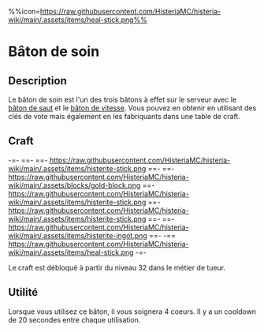 %%icon=https://raw.githubusercontent.com/HisteriaMC/histeria-wiki/main/.assets/items/heal-stick.png%%

# Bâton de soin

## Description
Le bâton de soin est l'un des trois bâtons à effet sur le serveur avec le [bâton de saut](https://histeria.fr/wiki/items/jump-stick) et le [bâton de vitesse](https://histeria.fr/wiki/items/speed-stick). Vous pouvez en obtenir en utilisant des clés de vote mais également en les fabriquants dans une table de craft.

## Craft
-=-
 ==- 
 ==- https://raw.githubusercontent.com/HisteriaMC/histeria-wiki/main/.assets/items/histerite-stick.png
 ==- 
 ==- https://raw.githubusercontent.com/HisteriaMC/histeria-wiki/main/.assets/blocks/gold-block.png
 ==- https://raw.githubusercontent.com/HisteriaMC/histeria-wiki/main/.assets/items/histerite-stick.png
 ==- https://raw.githubusercontent.com/HisteriaMC/histeria-wiki/main/.assets/items/histerite-stick.png
 ==- 
 ==- https://raw.githubusercontent.com/HisteriaMC/histeria-wiki/main/.assets/items/histerite-ingot.png
 ==- 
 -== https://raw.githubusercontent.com/HisteriaMC/histeria-wiki/main/.assets/items/heal-stick.png
-=-

Le craft est débloqué à partir du niveau 32 dans le métier de tueur.

## Utilité
Lorsque vous utilisez ce bâton, il vous soignera 4 coeurs. Il y a un cooldown de 20 secondes entre chaque utilisation.